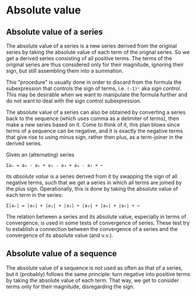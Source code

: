 # Absolute value

## Absolute value of a series

The absolute value of a series is a new series derived from the original series by taking the absolute value of each term of the orignal series. So we get a derived series consisting of all positive terms. The terms of the original series are thus considered only for their magnitude, ignoring their sign, but still assembling them into a summation. 

This "procedure" is usually done in order to discard from the formula the subexpression that controls the sign of terms, i.e. `(-1)ⁿ` aka *sign control*. This may be desirable when we want to manipulate the formula further and do not want to deal with the sign control subexpression.

The absolute value of a series can also be obtained by converting a series back to the sequence (which uses comma as a delimiter of terms), then make a new series based on it. Come to think of it, this plan blows since terms of a sequence can be negative, and it is exactly the negative terms that give rise to using minus sign, rather then plus, as a term-joiner in the derived series.


Given an (alternating) series

    Σaₙ = a₀ - a₁ + a₂ - a₃ + a₄ - a₅ + ⋯

its *absolute value* is a series derived from it by swapping the sign of all negative terms, such that we get a series in which all terms are joined by the plus sign. Operationally, this is done by taking the absolute value of each term in the series:

    Σ|aₙ| = |a₀| + |a₁| + |a₂| + |a₃| + |a₄| + |a₅| + ⋯

The relation between a series and its absolute value, especially in terms of convergence, is used in some tests of convergence of series. These test try to establish a connection between the convergence of a series and the convergence of its absolute value (and v.v.).

## Absolute value of a sequence

The absolute value of a sequence is not used as often as that of a series, but it (probably) follows the same principle: turn negative into positive terms by taking the absolute value of each term. That way, we get to consider terms only for their magnitude, disregarding the sign.
